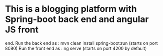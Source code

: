 
# This is a blogging platform with Spring-boot back end and angular JS front
 end.
Run the back end as : mvn clean install spring-boot:run (starts on port 8080)
Run the front end as : ng serve (starts on port 4200 by default)

